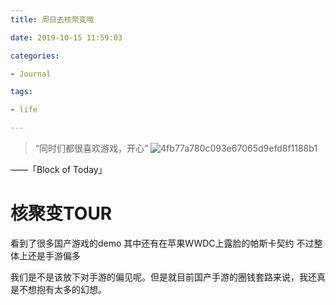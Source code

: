 ```yaml
---
title: 周日去核聚变哦

date: 2019-10-15 11:59:03

categories: 

- Journal

tags: 

- life

---
```




> “同时们都很喜欢游戏，开心”
> ![4fb77a780c093e67065d9efd8f1188b1](https://i.loli.net/2020/01/21/D5JxFCnGfcOqijN.jpg)

——「Block of Today」

# 核聚变TOUR
看到了很多国产游戏的demo
其中还有在苹果WWDC上露脸的帕斯卡契约
不过整体上还是手游偏多

我们是不是该放下对手游的偏见呢。但是就目前国产手游的圈钱套路来说，我还真是不想抱有太多的幻想。










